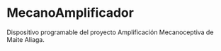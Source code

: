 # MecanoAmplificador
Dispositivo programable del proyecto Amplificación Mecanoceptiva de Maite Aliaga.
